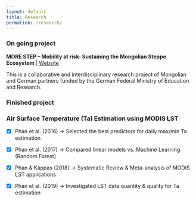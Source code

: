 ```yaml
---
layout: default
title: Research
permalink: /research/
---
```


### On going project

**MORE STEP – Mobility at risk: Sustaining the Mongolian Steppe Ecosystem** | [Website](https://www.morestep.org/)

This is a collaborative and interdisciplinary research project of Mongolian and German partners funded by the German Federal Ministry of Education and Research. 

### Finished project 

### Air Surface Temperature (Ta) Estimation using MODIS LST

- [x] Phan et al. (2016)
→ Selected the best predictors for daily max/min Ta estimation
- [x] Phan et al. (2017)
→ Compared linear models vs. Machine Learning (Random Forest)
- [x] Phan & Kappas (2018)
→ Systematic Review & Meta-analysis of MODIS LST applications
- [x] Phan et al. (2019) 
→ Investigated LST data quantity & quality for Ta estimation


